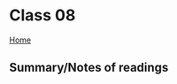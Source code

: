 
# Class 08

[Home](https://markjackson28.github.io/reading-notes/)

## Summary/Notes of readings


